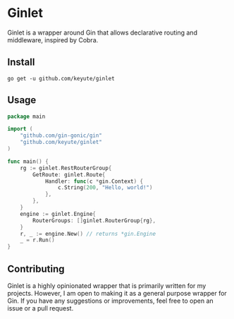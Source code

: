 # Ginlet

Ginlet is a wrapper around Gin that allows declarative routing and middleware, inspired by Cobra.

## Install

```shell
go get -u github.com/keyute/ginlet
```

## Usage

```go
package main

import (
	"github.com/gin-gonic/gin"
	"github.com/keyute/ginlet"
)

func main() {
	rg := ginlet.RestRouterGroup{
		GetRoute: ginlet.Route{
			Handler: func(c *gin.Context) {
				c.String(200, "Hello, world!")
            },
        },
    }
	engine := ginlet.Engine{
		RouterGroups: []ginlet.RouterGroup{rg},
	}
	r, _ := engine.New() // returns *gin.Engine
	_ = r.Run()
}

```

## Contributing

Ginlet is a highly opinionated wrapper that is primarily written for my projects.
However, I am open to making it as a general purpose wrapper for Gin.
If you have any suggestions or improvements, feel free to open an issue or a pull request.